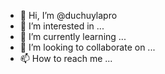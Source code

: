 - 👋 Hi, I’m @duchuylapro
- 👀 I’m interested in ...
- 🌱 I’m currently learning ...
- 💞️ I’m looking to collaborate on ...
- 📫 How to reach me ...

<!---
duchuylapro/duchuylapro is a ✨ special ✨ repository because its `README.md` (this file) appears on your GitHub profile.
You can click the Preview link to take a look at your changes.
--->

